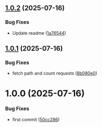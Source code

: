 ## [1.0.2](https://github.com/Watchlog-monitoring/fastapi_watchlog_apm/compare/v1.0.1...v1.0.2) (2025-07-16)


### Bug Fixes

* Update readme ([1a76544](https://github.com/Watchlog-monitoring/fastapi_watchlog_apm/commit/1a76544b22288dce06b98800a3ebe6d1eb44c23e))

## [1.0.1](https://github.com/Watchlog-monitoring/fastapi_watchlog_apm/compare/v1.0.0...v1.0.1) (2025-07-16)


### Bug Fixes

* fetch path and count requests ([8b080e0](https://github.com/Watchlog-monitoring/fastapi_watchlog_apm/commit/8b080e0f97b461cdda6f1082436903a77f0cc812))

# 1.0.0 (2025-07-16)


### Bug Fixes

* first commit ([50cc286](https://github.com/Watchlog-monitoring/fastapi_watchlog_apm/commit/50cc286805eb071afc094a01aae170568bc2d9e1))
